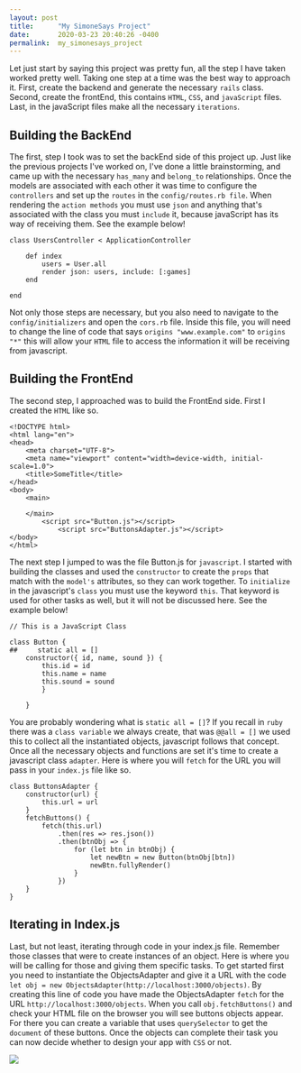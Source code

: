 ```yaml
---
layout: post
title:      "My SimoneSays Project"
date:       2020-03-23 20:40:26 -0400
permalink:  my_simonesays_project
---
```



Let just start by saying this project was pretty fun, all the step I have taken worked pretty well. Taking one step at a time was the best way to approach it. First, create the backend and generate the necessary `rails` class. Second, create the frontEnd, this contains  `HTML`, `CSS`, and `javaScript` files. Last, in the javaScript files make all the necessary `iterations`.


## Building the BackEnd

The first, step I took was to set the backEnd side of this project up. Just like the previous projects I've worked on, I've done a little brainstorming, and came up with the necessary `has_many` and `belong_to` relationships. Once the models are associated with each other it was time to configure the `controllers` and set up the `routes` in the `config/routes.rb file`. When rendering the `action methods` you must use `json` and anything that's associated with the class you must `include` it, because javaScript has its way of receiving them. See the example below!

```
class UsersController < ApplicationController

    def index 
        users = User.all 
        render json: users, include: [:games]
    end 
		
end 
```

Not only those steps are necessary, but you also need to navigate to the `config/initializers` and open the `cors.rb` file. 
Inside this file, you will need to change the line of code that says `origins "www.example.com"` to `origins  "*"` this will allow your `HTML` file to access the information it will be receiving from javascript. 


## Building the FrontEnd

The second step, I approached was to build the FrontEnd side. First I created the `HTML`  like so. 

```
<!DOCTYPE html>
<html lang="en">
<head>
    <meta charset="UTF-8">
    <meta name="viewport" content="width=device-width, initial-scale=1.0">
    <title>SomeTitle</title>
</head>
<body>
    <main>

    </main>
		<script src="Button.js"></script>
			<script src="ButtonsAdapter.js"></script>
</body>
</html>
```

The next step I jumped to was the file Button.js for `javascript`. I started with building the classes and used the `constructor` to create the `props` that match with the `model's` attributes, so they can work together. To `initialize` in the javascript's `class` you must use the keyword `this`. That keyword is used for other tasks as well, but it will not be discussed here. See the example below!

```
// This is a JavaScript Class

class Button {
##     static all = []
    constructor({ id, name, sound }) {
        this.id = id
        this.name = name
        this.sound = sound
		}
		
	}
``` 

You are probably wondering what is `static all = []`? If you recall in `ruby` there was a `class variable` we always create, that was `@@all = []` we used this to collect all the instantiated objects, javascript follows that concept. Once all the necessary objects and functions are set it's time to create a javascript class `adapter`. Here is where you will `fetch` for the URL you will pass in your `index.js` file like so.

```
class ButtonsAdapter {
    constructor(url) {
        this.url = url
    }
    fetchButtons() {
        fetch(this.url)
            .then(res => res.json())
            .then(btnObj => {
                for (let btn in btnObj) {
                    let newBtn = new Button(btnObj[btn])
                    newBtn.fullyRender()
                }
            })
    }
}

```


## Iterating in Index.js

Last, but not least, iterating  through code in your index.js file. Remember those classes that were to create instances of an object. Here is where you will be calling for those and giving them specific tasks. To get started first you need to instantiate the ObjectsAdapter and give it a URL with the code `let obj = new ObjectsAdapter(http://localhost:3000/objects)`. By creating this line of code you have made the ObjectsAdapter `fetch` for the URL `http://localhost:3000/objects`. When you call `obj.fetchButtons()` and check your HTML file on the browser you will see buttons objects appear. For there you can create a variable that  uses `querySelector` to get the `document` of these buttons. Once the objects can complete their task you can now decide whether to design your app with `CSS` or not. 

![](https://media0.giphy.com/media/30pjsLvNyaRY0eoE0b/giphy.gif?cid=ecf05e4728111151fbb3dcf61a885d50494b7ad4596a7cd7&rid=giphy.gif)
